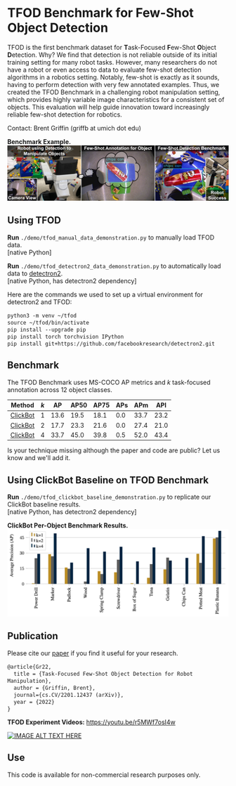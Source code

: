 # TFOD Benchmark for Few-Shot Object Detection
TFOD is the first benchmark dataset for **T**ask-Focused **F**ew-Shot **O**bject **D**etection. Why? We find that detection is not reliable outside of its initial training setting for many robot tasks. However, many researchers do not have a robot or even access to data to evaluate few-shot detection algorithms in a robotics setting. Notably, few-shot is exactly as it sounds, having to perform detection with very few annotated examples. Thus, we created the TFOD Benchmark in a challenging robot manipulation setting, which provides highly variable image characteristics for a consistent set of objects. This evaluation will help guide innovation toward increasingly reliable few-shot detection for robotics.

Contact: Brent Griffin (griffb at umich dot edu)

__Benchmark Example.__
![alt text](./figure/tfod_overview.jpg?raw=true "Benchmark Example from Robot")

## Using TFOD

__Run__ ``./demo/tfod_manual_data_demonstration.py`` to manually load TFOD data. <br />
[native Python]

__Run__ ``./demo/tfod_detectron2_data_demonstration.py`` to automatically load data to [detectron2](https://github.com/facebookresearch/detectron2). <br />
[native Python, has detectron2 dependency]

Here are the commands we used to set up a virtual environment for detectron2 and TFOD:
```
python3 -m venv ~/tfod
source ~/tfod/bin/activate
pip install --upgrade pip
pip install torch torchvision IPython 
pip install git+https://github.com/facebookresearch/detectron2.git
```

## Benchmark

The TFOD Benchmark uses MS-COCO AP metrics and *k* task-focused annotation across 12 object classes.

| Method | *k* | AP | AP50 | AP75 | APs | APm | APl |
| --------------- | --------------- | --------------- | --------------- | --------------- | --------------- | --------------- | --------------- |
| [ClickBot](https://arxiv.org/pdf/2201.12437 "Paper") | 1 | 13.6 | 19.5 | 18.1 | 0.0 | 33.7 | 23.2 |
| [ClickBot](https://arxiv.org/pdf/2201.12437 "Paper") | 2 | 17.7 | 23.3 | 21.6 | 0.0 | 27.4 | 21.0 |
| [ClickBot](https://arxiv.org/pdf/2201.12437 "Paper") | 4 | 33.7 | 45.0 | 39.8 | 0.5 | 52.0 | 43.4 |

Is your technique missing although the paper and code are public? Let us know and we'll add it.

## Using ClickBot Baseline on TFOD Benchmark

__Run__ ``./demo/tfod_clickbot_baseline_demonstration.py`` to replicate our ClickBot baseline results. <br />
[native Python, has detectron2 dependency]

__ClickBot Per-Object Benchmark Results.__
![alt text](./figure/clickbot_baseline.jpg?raw=true "ClickBot Per-Object Results")

## Publication
Please cite our [paper](https://arxiv.org/pdf/2201.12437 "Task-Focused Few-Shot Object Detection for Robot Manipulation pdf") if you find it useful for your research.
```
@article{Gr22,
  title = {Task-Focused Few-Shot Object Detection for Robot Manipulation},
  author = {Griffin, Brent},
  journal={cs.CV/2201.12437 (arXiv)},
  year = {2022}
}
```

__TFOD Experiment Videos:__ https://youtu.be/r5MWf7osI4w

[![IMAGE ALT TEXT HERE](https://img.youtube.com/vi/r5MWf7osI4w/0.jpg)](https://youtu.be/r5MWf7osI4w)

## Use

This code is available for non-commercial research purposes only.
